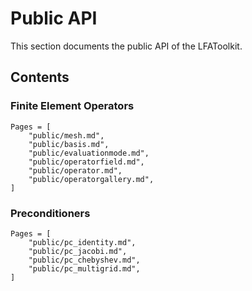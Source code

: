 # Public API

This section documents the public API of the LFAToolkit.

## Contents

### Finite Element Operators

```@contents
Pages = [
    "public/mesh.md",
    "public/basis.md",
    "public/evaluationmode.md",
    "public/operatorfield.md",
    "public/operator.md",
    "public/operatorgallery.md",
]
```

### Preconditioners

```@contents
Pages = [
    "public/pc_identity.md",
    "public/pc_jacobi.md",
    "public/pc_chebyshev.md",
    "public/pc_multigrid.md",
]
```